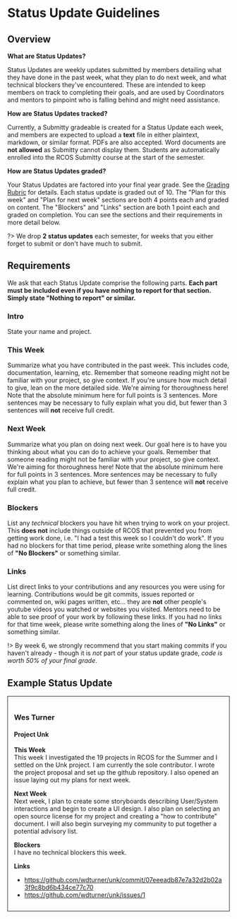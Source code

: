 # Status Update Guidelines

## Overview

**What are Status Updates?**

Status Updates are weekly updates submitted by members detailing what they have done in the past week, what they plan to do next week, and what technical blockers they've encountered. These are intended to keep members on track to completing their goals, and are used by Coordinators and mentors to pinpoint who is falling behind and might need assistance.

**How are Status Updates tracked?**

Currently, a Submitty gradeable is created for a Status Update each week, and members are expected to upload a **text** file in either plaintext, markdown, or similar format. PDFs are also accepted. Word documents are **not allowed** as Submitty cannot display them. Students are automatically enrolled into the RCOS Submitty course at the start of the semester.

**How are Status Updates graded?**

Your Status Updates are factored into your final year grade. See the [Grading Rubric](grading/rubric) for details. Each status update is graded out of 10. The "Plan for this week" and "Plan for next week" sections are both 4 points each and graded on content. The "Blockers" and "Links" section are both 1 point each and graded on completion. You can see the sections and their requirements in more detail below.

?> We drop **2 status updates** each semester, for weeks that you either forget to submit or don't have much to submit.

## Requirements

We ask that each Status Update comprise the following parts. **Each part must be included even if you have nothing to report for that section. Simply state "Nothing to report" or similar.**

### Intro

State your name and project.

### This Week

Summarize what you have contributed in the past week. This includes code, documentation, learning, etc. Remember that someone reading might not be familiar with your project, so give context. If you're unsure how much detail to give, lean on the more detailed side.  We're aiming for thoroughness here! Note that the absolute minimum here for full points is 3 sentences. More sentences may be necessary to fully explain what you did, but fewer than 3 sentences will **not** receive full credit.

### Next Week

Summarize what you plan on doing next week. Our goal here is to have you thinking about what you can do to achieve your goals. Remember that someone reading might not be familiar with your project, so give context. We're aiming for thoroughness here! Note that the absolute minimum here for full points in 3 sentences. More sentences may be necessary to fully explain what you plan to achieve, but fewer than 3 sentence will **not** receive full credit.

### Blockers

List any *technical* blockers you have hit when trying to work on your project. This **does not** include things outside of RCOS that prevented you from getting work done, i.e. "I had a test this week so I couldn't do work".  If you had no blockers for that time period, please write something along the lines of **"No Blockers"** or something similar.

### Links

List direct links to your contributions and any resources you were using for learning. Contributions would be git commits, issues reported or commented on, wiki pages written, etc... they are **not** other people's youtube videos you watched or websites you visited. Mentors need to be able to see proof of your work by following these links. If you had no links for that time week, please write something along the lines of **"No Links"** or something similar.

!> By week 6, we strongly recommend that you start making commits if you haven't already - though it is *not* part of your status update grade, *code is worth 50% of your final grade*.

## Example Status Update

<div style="border: 1px solid; padding: 1em;">

### Wes Turner

#### Project Unk

**This Week**<br>This week I investigated the 19 projects in RCOS for the Summer and I settled on the Unk project. I am currently the sole contributor. I wrote the project proposal and set up the github repository. I also opened an issue laying out my plans for next week.

**Next Week**<br>Next week, I plan to create some storyboards describing User/System interactions and begin to create a UI design. I also plan on selecting an open source license for my project and creating a "how to contribute" document. I will also begin surveying my community to put together a potential advisory list.

**Blockers**<br>I have no technical blockers this week.

**Links**<br>
- https://github.com/wdturner/unk/commit/07eeeadb87e7a32d2b02a3f9c8bd6b434ce77c70
- https://github.com/wdturner/unk/issues/1


</div>
